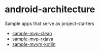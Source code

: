 # android-architecture
Sample apps that serve as project-starters

- [sample-mvp-clean](https://github.com/JanFicko/android-architecture/tree/sample-mvp-clean)
- [sample-mvp-rxjava](https://github.com/JanFicko/android-architecture/tree/sample-mvp-rxjava)
- [sample-mvvm-kotlin](https://github.com/JanFicko/android-architecture/tree/sample-mvvm-kotlin)
